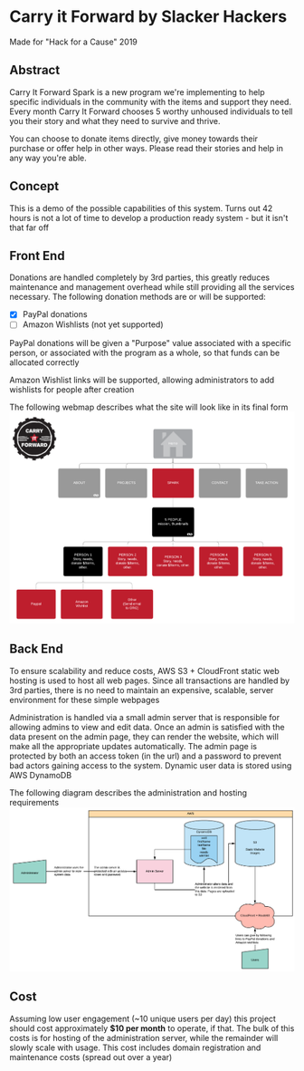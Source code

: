 # Carry it Forward by Slacker Hackers
Made for "Hack for a Cause" 2019

## Abstract
Carry It Forward Spark is a new program we're implementing to help specific individuals in the community with the items and support they need. Every month Carry It Forward chooses 5 worthy unhoused individuals to tell you their story and what they need to survive and thrive.

You can choose to donate items directly, give money towards their purchase or offer help in other ways. Please read their stories and help in any way you're able.

## Concept
This is a demo of the possible capabilities of this system. Turns out 42 hours is not a lot of time to develop a production ready system - but it isn't that far off

## Front End
Donations are handled completely by 3rd parties, this greatly reduces maintenance and management overhead while still providing all the services necessary. The following donation methods are or will be supported:
- [x] PayPal donations
- [ ] Amazon Wishlists (not yet supported)

PayPal donations will be given a "Purpose" value associated with a specific person, or associated with the program as a whole, so that funds can be allocated correctly

Amazon Wishlist links will be supported, allowing administrators to add wishlists for people after creation

The following webmap describes what the site will look like in its final form
![image](./docs/images/frontend-chart.png)


## Back End
To ensure scalability and reduce costs, AWS S3 + CloudFront static web hosting is used to host all web pages. Since all transactions are handled by 3rd parties, there is no need to maintain an expensive, scalable, server environment for these simple webpages

Administration is handled via a small admin server that is responsible for allowing admins to view and edit data. Once an admin is satisfied with the data present on the admin page, they can render the website, which will make all the appropriate updates automatically. The admin page is protected by both an access token (in the url) and a password to prevent bad actors gaining access to the system. Dynamic user data is stored using AWS DynamoDB

The following diagram describes the administration and hosting requirements
![image](./docs/images/backend-chart.png)

## Cost
Assuming low user engagement (~10 unique users per day) this project should cost approximately **$10 per month** to operate, if that. The bulk of this costs is for hosting of the administration server, while the remainder will slowly scale with usage. This cost includes domain registration and maintenance costs (spread out over a year)
